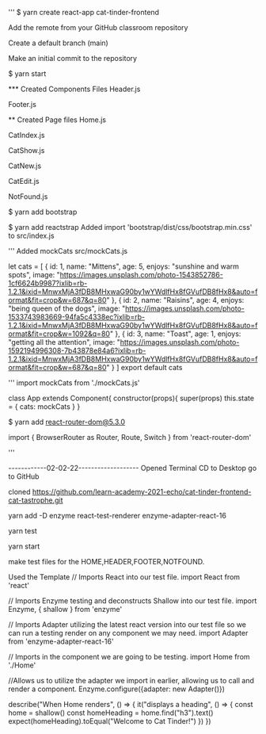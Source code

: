 '''
\$ yarn create react-app cat-tinder-frontend

Add the remote from your GitHub classroom repository

Create a default branch (main)

Make an initial commit to the repository

\$ yarn start

\*\*\* Created Components Files
Header.js

Footer.js

\*\* Created Page files
Home.js

CatIndex.js

CatShow.js

CatNew.js

CatEdit.js

NotFound.js

\$ yarn add bootstrap

\$ yarn add reactstrap
Added import 'bootstrap/dist/css/bootstrap.min.css' to src/index.js

''' Added mockCats
src/mockCats.js

let cats = [
{
id: 1,
name: "Mittens",
age: 5,
enjoys: "sunshine and warm spots",
image: "https://images.unsplash.com/photo-1543852786-1cf6624b9987?ixlib=rb-1.2.1&ixid=MnwxMjA3fDB8MHxwaG90by1wYWdlfHx8fGVufDB8fHx8&auto=format&fit=crop&w=687&q=80"
},
{
id: 2,
name: "Raisins",
age: 4,
enjoys: "being queen of the dogs",
image: "https://images.unsplash.com/photo-1533743983669-94fa5c4338ec?ixlib=rb-1.2.1&ixid=MnwxMjA3fDB8MHxwaG90by1wYWdlfHx8fGVufDB8fHx8&auto=format&fit=crop&w=1092&q=80"
},
{
id: 3,
name: "Toast",
age: 1,
enjoys: "getting all the attention",
image: "https://images.unsplash.com/photo-1592194996308-7b43878e84a6?ixlib=rb-1.2.1&ixid=MnwxMjA3fDB8MHxwaG90by1wYWdlfHx8fGVufDB8fHx8&auto=format&fit=crop&w=687&q=80"
}
]
export default cats

'''
import mockCats from './mockCats.js'

class App extends Component{
constructor(props){
super(props)
this.state = {
cats: mockCats
}
}

\$ yarn add react-router-dom@5.3.0

import {
BrowserRouter as Router,
Route,
Switch
} from 'react-router-dom'

'''

<!-- <Router>
  <Switch>
    <Route exact path="/" component={Home} />
    <Route path="/catindex" component={CatIndex} />
    <Route path="/catshow" component={CatShow} />
    <Route path="/catnew" component={CatNew} />
    <Route path="/catedit" component={CatEdit} />
    <Route component={NotFound}/>
  </Switch>
</Router> -->

------------02-02-22-------------------
Opened Terminal
CD to Desktop
go to GitHub

cloned https://github.com/learn-academy-2021-echo/cat-tinder-frontend-cat-tastrophe.git

yarn add -D enzyme react-test-renderer enzyme-adapter-react-16

yarn test

yarn start

make test files for the HOME,HEADER,FOOTER,NOTFOUND.

Used the Template
// Imports React into our test file.
import React from 'react'

// Imports Enzyme testing and deconstructs Shallow into our test file.
import Enzyme, { shallow } from 'enzyme'

// Imports Adapter utilizing the latest react version into our test file so we can run a testing render on any component we may need.
import Adapter from 'enzyme-adapter-react-16'

// Imports in the component we are going to be testing.
import Home from './Home'

//Allows us to utilize the adapter we import in earlier, allowing us to call and render a component.
Enzyme.configure({adapter: new Adapter()})

describe("When Home renders", () => {
it("displays a heading", () => {
const home = shallow(<Home />)
const homeHeading = home.find("h3").text()
expect(homeHeading).toEqual("Welcome to Cat Tinder!")
})
})
